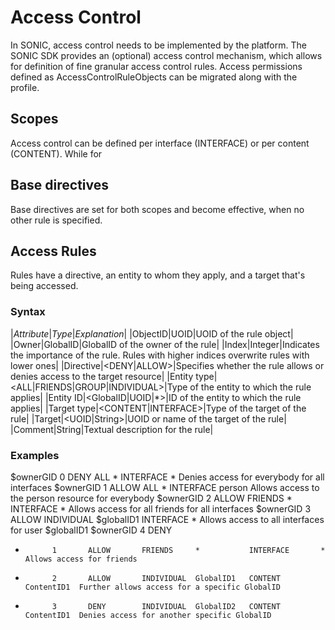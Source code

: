 # Access Control

In SONIC, access control needs to be implemented by the platform. The SONIC SDK provides an (optional) access control mechanism, which allows for definition of fine granular access control rules. Access permissions defined as AccessControlRuleObjects can be migrated along with the profile.

## Scopes

Access control can be defined per interface (INTERFACE) or per content (CONTENT). While for 

## Base directives

Base directives are set for both scopes and become effective, when no other rule is specified.

## Access Rules

Rules have a directive, an entity to whom they apply, and a target that's being accessed. 

### Syntax

|*Attribute*|*Type*|*Explanation*|
|ObjectID|UOID|UOID of the rule object|
|Owner|GlobalID|GlobalID of the owner of the rule|
|Index|Integer|Indicates the importance of the rule. Rules with higher indices overwrite rules with lower ones|
|Directive|<DENY|ALLOW>|Specifies whether the rule allows or denies access to the target resource|
|Entity type|<ALL|FRIENDS|GROUP|INDIVIDUAL>|Type of the entity to which the rule applies|
|Entity ID|<GlobalID|UOID|*>|ID of the entity to which the rule applies|
|Target type|<CONTENT|INTERFACE>|Type of the target of the rule|
|Target|<UOID|String>|UOID or name of the target of the rule|
|Comment|String|Textual description for the rule|

### Examples

$ownerGID 0 DENY ALL * INTERFACE * Denies access for everybody for all interfaces
$ownerGID 1 ALLOW ALL * INTERFACE person Allows access to the person resource for everybody
$ownerGID 2 ALLOW FRIENDS * INTERFACE * Allows access for all friends for all interfaces
$ownerGID 3 ALLOW INDIVIDUAL $globalID1 INTERFACE * Allows access to all interfaces for user $globalID1
$ownerGID 4 DENY 


* 			1		ALLOW		FRIENDS		*			INTERFACE		*			Allows access for friends
* 			2		ALLOW		INDIVIDUAL	GlobalID1	CONTENT			ContentID1	Further allows access for a specific GlobalID
* 			3		DENY		INDIVIDUAL	GlobalID2	CONTENT			ContentID1	Denies access for another specific GlobalID